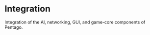 Integration
===========

Integration of the AI, networking, GUI, and game-core components of Pentago.
